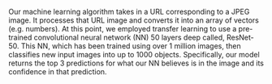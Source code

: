 Our machine learning algorithm takes in a URL corresponding to a JPEG image. 
It processes that URL image and converts it into an array of vectors (e.g. numbers). 
At this point, we employed transfer learning to use a pre-trained convolutional neural network (NN) 50 layers deep called, ResNet-50. 
This NN, which has been trained using over 1 million images, then classifies new input images into up to 1000 objects. 
Specifically, our model returns the top 3 predictions for what our NN believes is in the image and its confidence in that prediction.
